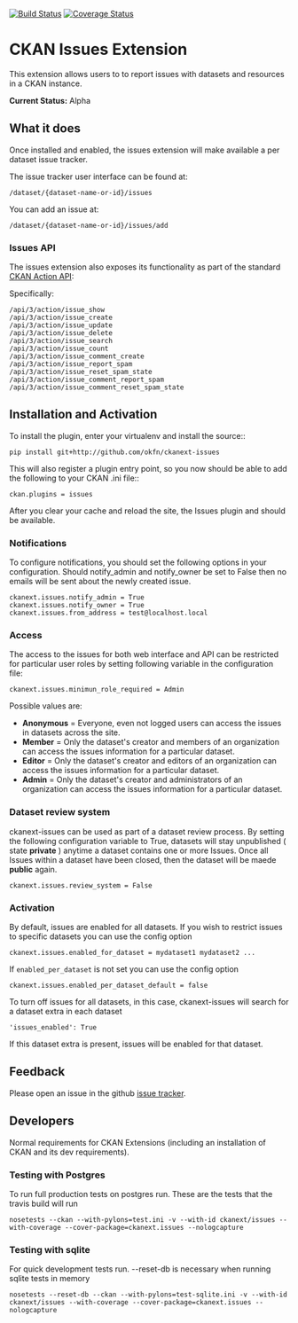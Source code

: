 [![Build Status](https://travis-ci.org/okfn/ckanext-issues.svg?branch=master)](https://travis-ci.org/okfn/ckanext-issues)
[![Coverage Status](https://coveralls.io/repos/okfn/ckanext-issues/badge.svg)](https://coveralls.io/r/okfn/ckanext-issues)
# CKAN Issues Extension

This extension allows users to to report issues with datasets and resources in
a CKAN instance.

**Current Status:** Alpha

## What it does

Once installed and enabled, the issues extension will make available a per
dataset issue tracker.

The issue tracker user interface can be found at:

    /dataset/{dataset-name-or-id}/issues

You can add an issue at:

    /dataset/{dataset-name-or-id}/issues/add

### Issues API

The issues extension also exposes its functionality as part of the standard [CKAN Action API][api]:

[api]: http://docs.ckan.org/en/latest/api/index.html

Specifically:

    /api/3/action/issue_show
    /api/3/action/issue_create
    /api/3/action/issue_update
    /api/3/action/issue_delete
    /api/3/action/issue_search
    /api/3/action/issue_count
    /api/3/action/issue_comment_create
    /api/3/action/issue_report_spam
    /api/3/action/issue_reset_spam_state
    /api/3/action/issue_comment_report_spam
    /api/3/action/issue_comment_reset_spam_state

## Installation and Activation

To install the plugin, enter your virtualenv and install the source::

    pip install git+http://github.com/okfn/ckanext-issues

This will also register a plugin entry point, so you now should be
able to add the following to your CKAN .ini file::

    ckan.plugins = issues

After you clear your cache and reload the site, the Issues plugin
and should be available.

### Notifications

To configure notifications, you should set the following options in your
configuration.  Should notify_admin and notify_owner be set to False then no
emails will be sent about the newly created issue.

    ckanext.issues.notify_admin = True
    ckanext.issues.notify_owner = True
    ckanext.issues.from_address = test@localhost.local

### Access

The access to the issues for both web interface and API can be restricted for particular user roles by setting following variable in the configuration file:

    ckanext.issues.minimun_role_required = Admin

Possible values are:

* **Anonymous** = Everyone, even not logged users can access the issues in datasets across the site.
* **Member** =  Only the dataset's creator and members of an organization can access the issues information for a particular dataset.
* **Editor** = Only the dataset's creator and editors of an organization can access the issues information for a particular dataset.
* **Admin** = Only the dataset's creator and administrators of an organization can access the issues information for a particular dataset.

### Dataset review system

ckanext-issues can be used as part of a dataset review process. By setting the following configuration variable to True, datasets will stay unpublished ( state **private** ) anytime a dataset contains one or more Issues. Once all Issues within a dataset have been closed, then the dataset will be maede **public** again.

    ckanext.issues.review_system = False

### Activation

By default, issues are enabled for all datasets. If you wish to restrict
issues to specific datasets you can use the config option

    ckanext.issues.enabled_for_dataset = mydataset1 mydataset2 ...

If `enabled_per_dataset` is not set you can use the config option

    ckanext.issues.enabled_per_dataset_default = false

To turn off issues for all datasets, in this case, ckanext-issues will search
for a dataset extra in each dataset

    'issues_enabled': True

If this dataset extra is present, issues will be enabled for that dataset.

## Feedback

Please open an issue in the github [issue tracker][issues].

[issues]: https://github.com/okfn/ckanext-issues

## Developers

Normal requirements for CKAN Extensions (including an installation of CKAN and
its dev requirements).

### Testing with Postgres
To run full production tests on postgres run. These are the tests that the travis build will run

    nosetests --ckan --with-pylons=test.ini -v --with-id ckanext/issues --with-coverage --cover-package=ckanext.issues --nologcapture

### Testing with sqlite
For quick development tests run. --reset-db is necessary when running sqlite tests in memory

    nosetests --reset-db --ckan --with-pylons=test-sqlite.ini -v --with-id ckanext/issues --with-coverage --cover-package=ckanext.issues --nologcapture
